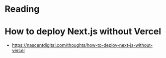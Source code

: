 # Reading 

# How to deploy Next.js without Vercel
* https://nascentdigital.com/thoughts/how-to-deploy-next-js-without-vercel